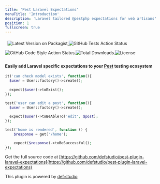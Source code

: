 ```yaml
---
title: 'Pest Laravel Expectations'
menuTitle: 'Introduction'
description: 'Laravel tailored @pestphp expectations for web artisans'
position: 1
fullscreen: true
---
```


<img src="https://banners.beyondco.de/Pest%20Laravel%20Expectations.png?theme=light&packageManager=composer+require&packageName=--dev+defstudio%2Fpest-plugin-laravel-expectations&pattern=circuitBoard&style=style_2&description=Laravel+tailored+%40pestphp+expectations&md=1&showWatermark=0&fontSize=100px&images=https%3A%2F%2Flaravel.com%2Fimg%2Flogomark.min.svg" class="light-img" alt=""/>
<img src="https://banners.beyondco.de/Pest%20Laravel%20Expectations.png?theme=dark&packageManager=composer+require&packageName=--dev+defstudio%2Fpest-plugin-laravel-expectations&pattern=circuitBoard&style=style_2&description=Laravel+tailored+%40pestphp+expectations&md=1&showWatermark=0&fontSize=100px&images=https%3A%2F%2Flaravel.com%2Fimg%2Flogomark.min.svg" class="dark-img"  alt=""/>


<a href="https://packagist.org/packages/defstudio/pest-plugin-laravel-expectations" target="_blank">
    <img style="display: inline-block; margin-top: 0.5em; margin-bottom: 0.5em" src="https://img.shields.io/packagist/v/defstudio/pest-plugin-laravel-expectations.svg?style=flat-square" alt="Latest Version on Packagist">
</a>

<a href="https://github.com/defstudio/pest-plugin-laravel-expectations/actions?query=workflow%3A'Run+Tests'+branch%3Amaster" target="_blank">
    <img style="display: inline-block; margin-top: 0.5em; margin-bottom: 0.5em" src="https://img.shields.io/github/actions/workflow/status/defstudio/pest-plugin-laravel-expectations/tests.yml?branch=main&label=tests" alt="GitHub Tests Action Status">
</a>

<a href="https://github.com/defstudio/pest-plugin-laravel-expectations/actions?query=workflow%3A'Static+Analysis'+branch%3Amaster" target="_blank">
    <img style="display: inline-block; margin-top: 0.5em; margin-bottom: 0.5em" src="https://img.shields.io/github/workflow/status/defstudio/pest-plugin-laravel-expectations/static.yml?branch=master&label=code%20style" alt="GitHub Code Style Action Status">
</a>

<a href="https://packagist.org/packages/defstudio/pest-plugin-laravel-expectations" target="_blank">
    <img style="display: inline-block; margin-top: 0.5em; margin-bottom: 0.5em" src="https://img.shields.io/packagist/dt/defstudio/pest-plugin-laravel-expectations.svg?style=flat-square" alt="Total Downloads">
</a>

<a href="https://packagist.org/packages/defstudio/pest-plugin-laravel-expectations" target="_blank">
    <img style="display: inline-block; margin-top: 0.5em; margin-bottom: 0.5em" src="https://img.shields.io/packagist/l/defstudio/pest-plugin-laravel-expectations" alt="License">
</a>


#### Easily add Laravel specific expectations to your [Pest](https://pestphp.com) testing ecosystem


```php
it('can check model exists', function(){
  $user = User::factory()->create();
  
  expect($user)->toExist();
});
```

```php
test('user can edit a post', function(){
  $user = User::factory()->create();
  
  expect($user)->toBeAbleTo('edit', $post);
});
```

```php
test('home is rendered', function () {
    $response = get('/home');

    expect($response)->toBeSuccessful();
});
```

Get the full source code at [https://github.com/defstudio/pest-plugin-laravel-expectations](https://github.com/defstudio/pest-plugin-laravel-expectations)


This plugin is powered by [def:studio](https://github.com/defstudio)
